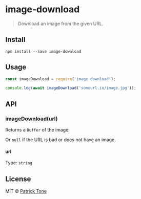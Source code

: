# image-download

> Download an image from the given URL.

## Install

```
npm install --save image-download
```

## Usage

```js
const imageDownload = require('image-download');

console.log(await imageDownload('someurl.io/image.jpg'));
```

## API

### imageDownload(url)

Returns a `Buffer` of the image.

Or `null` if the URL is bad or does not have an image.

#### url

Type: `string`

## License

MIT © [Patrick Tone](https://patrickt.one)